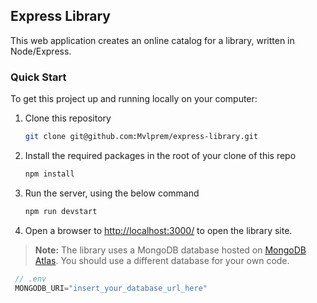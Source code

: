 ## Express Library

This web application creates an online catalog for a library, written in Node/Express.

### Quick Start

To get this project up and running locally on your computer:

1. Clone this repository

   ```bash
   git clone git@github.com:Mvlprem/express-library.git
   ```

2. Install the required packages in the root of your clone of this repo

   ```bash
   npm install
   ```

3. Run the server, using the below command

   ```bash
   npm run devstart
   ```

4. Open a browser to <http://localhost:3000/> to open the library site.

> **Note:** The library uses a MongoDB database hosted on [MongoDB Atlas](https://www.mongodb.com/cloud/atlas). You should use a different database for your own code.

   ```js
    // .env
    MONGODB_URI="insert_your_database_url_here"
   ```
